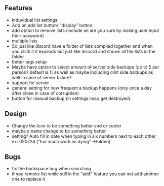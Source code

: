 ## Features
- induvidual list settings
- Add an add list button/ "display" button
- add option to remove lists (include an are you sure by making user input their password)
- multiple lists
- So just like discord have a folder of lists compiled together and when you click it it expands out just like discord and shows all the lists in the folder
- better tags setup
- Maybe have option to select amount of server side backups (up to 5 per person? default is 1) as well as maybe including clint side backups as well in case of server failure?
- support for server
- general setting for how frequent a backup happens (only once a day after close in case of corruption)
- button for manual backup (in settings lmao get destroyed)


## Design
- Change the icon to be something better and or cooler
- maybe a name change to be something better
- setting? Auto fill in date when typing in six numbers next to each other, ex: 020724 ("too much work im dying" -Holden)


## Bugs
- fix the backspace bug when searching
- if you remove list while still in the "add" feature you can not add another one to replace it

